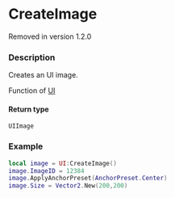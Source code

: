 # CreateImage

<div class="alert alert-danger">Removed in version 1.2.0</div>

### Description

Creates an UI image.

Function of [UI](../../)

#### Return type

`UIImage`

### Example

```lua
local image = UI:CreateImage()
image.ImageID = 12384
image.ApplyAnchorPreset(AnchorPreset.Center)
image.Size = Vector2.New(200,200)
```
